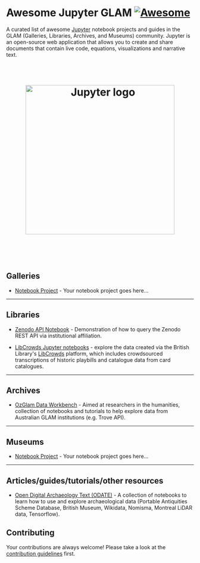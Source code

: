 # Awesome Jupyter GLAM [![Awesome](https://awesome.re/badge.svg)](https://awesome.re)

A curated list of awesome [Jupyter](http://jupyter.org) notebook projects and guides in the GLAM (Galleries, Libraries, Archives, and Museums) community. Jupyter is an open-source web application that allows you to create and share documents that contain live code, equations, visualizations and narrative text.

<h1 align="center" style="border-bottom: 0px;">
	<br>
	<img width="400" src="logo.png" alt="Jupyter logo">
	<br>
  <br>
</h1>
<br>

## Galleries

- [Notebook Project]() - Your notebook project goes here...

---

## Libraries

- [Zenodo API Notebook](https://github.com/LibraryCarpentry/awesome-jupyter-glam/blob/master/notebooks-guides/Zenodo_API_Notebook.ipynb) - Demonstration of how to query the Zenodo REST API via institutional affiliation.

- [LibCrowds Jupyter notebooks](https://github.com/LibCrowds/notebooks) - explore the data created via the British Library's [LibCrowds](http://libcrowds.com/) platform, which includes crowdsourced transcriptions of historic playbills and catalogue data from card catalogues.
---

## Archives

- [OzGlam Data Workbench](https://github.com/wragge/ozglam-workbench) - Aimed at researchers in the humanities, collection of notebooks and tutorials to help explore data from Australian GLAM institutions (e.g. Trove API).

---

## Museums

- [Notebook Project]() - Your notebook project goes here...

---

## Articles/guides/tutorials/other resources

- [Open Digital Archaeology Text (ODATE)](https://electricarchaeology.ca/2018/08/21/jupyter-notebooks-for-digital-archaeology-and-history-too/) - A collection of notebooks to learn how to use and explore archaeological data (Portable Antiquities Scheme Database, British Museum, Wikidata, Nomisma, Montreal LiDAR data, Tensorflow).

## Contributing

Your contributions are always welcome! Please take a look at the [contribution guidelines](CONTRIBUTING.md) first.
